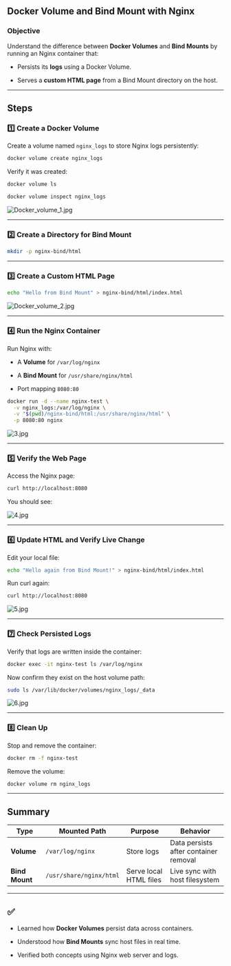 ## Docker Volume and Bind Mount with Nginx

### Objective

Understand the difference between **Docker Volumes** and **Bind Mounts** by running an Nginx container that:

- Persists its **logs** using a Docker Volume.

- Serves a **custom HTML page** from a Bind Mount directory on the host.

---

## Steps

### **1️⃣ Create a Docker Volume**

Create a volume named `nginx_logs` to store Nginx logs persistently:

```bash
docker volume create nginx_logs
```

Verify it was created:

```bash
docker volume ls
```

```bash
docker volume inspect nginx_logs
```

![Docker_volume_1.jpg](F:\Git-hub\pics\Docker-volume\Docker_volume_1.jpg)

---

### **2️⃣ Create a Directory for Bind Mount**

```bash
mkdir -p nginx-bind/html
```

---

### **3️⃣ Create a Custom HTML Page**

```bash
echo "Hello from Bind Mount" > nginx-bind/html/index.html
```

![Docker_volume_2.jpg](F:\Git-hub\pics\Docker-volume\Docker_volume_2.jpg)

---

### **4️⃣ Run the Nginx Container**

Run Nginx with:

- A **Volume** for `/var/log/nginx`

- A **Bind Mount** for `/usr/share/nginx/html`

- Port mapping `8080:80`

```bash
docker run -d --name nginx-test \
  -v nginx_logs:/var/log/nginx \
  -v "$(pwd)/nginx-bind/html:/usr/share/nginx/html" \
  -p 8080:80 nginx
```

![3.jpg](F:\Git-hub\pics\Docker-volume\3.jpg)

---

### **5️⃣ Verify the Web Page**

Access the Nginx page:

```bash
curl http://localhost:8080
```

You should see:

![4.jpg](F:\Git-hub\pics\Docker-volume\4.jpg)

---

### **6️⃣ Update HTML and Verify Live Change**

Edit your local file:

```bash
echo "Hello again from Bind Mount!" > nginx-bind/html/index.html
```

Run curl again:

```bash
curl http://localhost:8080
```

![5.jpg](F:\Git-hub\pics\Docker-volume\5.jpg)

---

### **7️⃣ Check Persisted Logs**

Verify that logs are written inside the container:

```bash
docker exec -it nginx-test ls /var/log/nginx
```

Now confirm they exist on the host volume path:

```bash
sudo ls /var/lib/docker/volumes/nginx_logs/_data
```

![6.jpg](F:\Git-hub\pics\Docker-volume\6.jpg)

---

### **8️⃣ Clean Up**

Stop and remove the container:

```bash
docker rm -f nginx-test
```

Remove the volume:

```bash
docker volume rm nginx_logs
```

---

## Summary

| Type           | Mounted Path            | Purpose                | Behavior                              |
| -------------- | ----------------------- | ---------------------- | ------------------------------------- |
| **Volume**     | `/var/log/nginx`        | Store logs             | Data persists after container removal |
| **Bind Mount** | `/usr/share/nginx/html` | Serve local HTML files | Live sync with host filesystem        |

---

## ✅

- Learned how **Docker Volumes** persist data across containers.

- Understood how **Bind Mounts** sync host files in real time.

- Verified both concepts using Nginx web server and logs.
